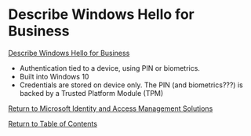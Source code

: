 # Describe Windows Hello for Business

[Describe Windows Hello for Business](https://docs.microsoft.com/en-us/learn/modules/explore-authentication-capabilities/4-describe-windows-hello-for-business)

* Authentication tied to a device, using PIN or biometrics.
* Built into Windows 10
* Credentials are stored on device only. The PIN (and biometrics???) is backed by a Trusted Platform Module (TPM)

[Return to Microsoft Identity and Access Management Solutions](README.md)

[Return to Table of Contents](../README.md)